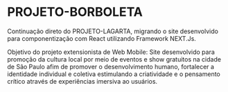 # PROJETO-BORBOLETA
Continuação direto do PROJETO-LAGARTA, migrando o site desenvolvido para componentização com React utilizando Framework NEXT.Js.

Objetivo do projeto extensionista de Web Mobile: Site desenvolvido para promoção da cultura local por meio de eventos e show gratuitos na cidade de São Paulo afim de promover o desenvolvimento humano, fortalecer a identidade individual e coletiva estimulando a criatividade e o pensamento crítico através de experiências imersiva ao usuários.

